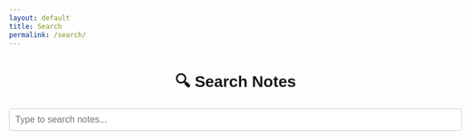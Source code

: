 ```yaml
---
layout: default
title: Search
permalink: /search/
---
```


<!DOCTYPE html>
<html lang="en">
<head>
  <meta charset="UTF-8">
  <title>Search | Engineering Notes</title>
  <meta name="viewport" content="width=device-width, initial-scale=1.0">
  <style>
    body {
      font-family: Arial, sans-serif;
      max-width: 800px;
      margin: 40px auto;
      padding: 20px;
    }
    h1 {
      text-align: center;
      margin-bottom: 20px;
    }
    #search-box {
      width: 100%;
      padding: 10px;
      font-size: 16px;
      margin-bottom: 20px;
      border: 1px solid #ccc;
      border-radius: 5px;
    }
    #search-results {
      list-style: none;
      padding: 0;
    }
    #search-results li {
      padding: 12px;
      margin-bottom: 10px;
      border: 1px solid #ddd;
      border-radius: 5px;
    }
    #search-results a {
      font-weight: bold;
      text-decoration: none;
      color: #007acc;
    }
    #search-results p {
      margin: 5px 0 0;
      color: #555;
    }
  </style>
</head>
<body>

  <h1>🔍 Search Notes</h1>
  <input type="text" id="search-box" placeholder="Type to search notes..." autocomplete="off">
  <ul id="search-results"></ul>

  <script src="https://unpkg.com/lunr/lunr.js"></script>
  <script>
    let idx = null;
    let store = [];

    fetch('/search.json')
      .then(res => res.json())
      .then(data => {
        const pages = data.pages;
        store = pages;

        idx = lunr(function () {
          this.ref('url');
          this.field('title');
          this.field('content');

          pages.forEach(page => this.add(page));
        });

        document.getElementById('search-box').addEventListener('input', function (e) {
          const query = e.target.value.trim();
          const results = idx.search(query);
          const resultList = document.getElementById('search-results');
          resultList.innerHTML = '';

          if (!query) return;

          if (results.length === 0) {
            resultList.innerHTML = '<li>No results found</li>';
            return;
          }

          results.forEach(result => {
            const item = store.find(p => p.url === result.ref);
            const li = document.createElement('li');
            li.innerHTML = `
              <a href="${item.url}">${item.title}</a>
              <p>${item.content.slice(0, 150)}...</p>
            `;
            resultList.appendChild(li);
          });
        });
      });
  </script>
</body>
</html>

